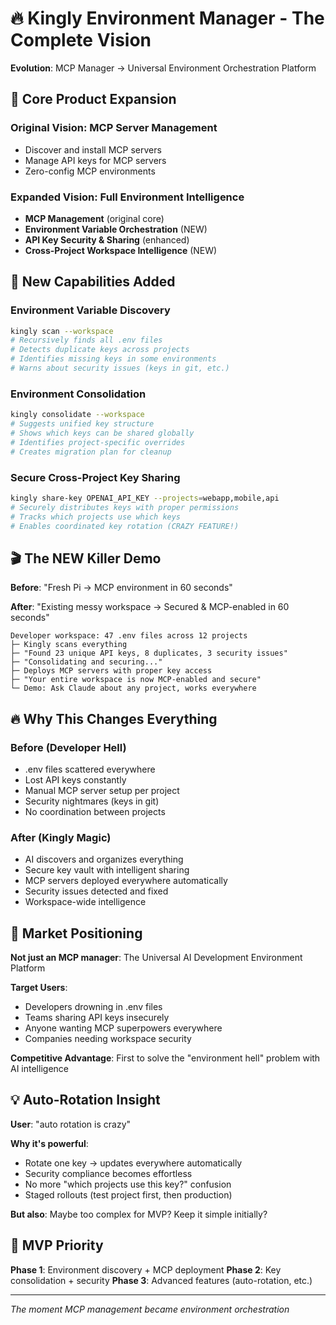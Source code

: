# 🔥 Kingly Environment Manager - The Complete Vision

**Evolution**: MCP Manager → Universal Environment Orchestration Platform

## 🎯 Core Product Expansion

### Original Vision: MCP Server Management
- Discover and install MCP servers
- Manage API keys for MCP servers
- Zero-config MCP environments

### Expanded Vision: Full Environment Intelligence
- **MCP Management** (original core)
- **Environment Variable Orchestration** (NEW)
- **API Key Security & Sharing** (enhanced)
- **Cross-Project Workspace Intelligence** (NEW)

## 🧠 New Capabilities Added

### Environment Variable Discovery
```bash
kingly scan --workspace
# Recursively finds all .env files
# Detects duplicate keys across projects
# Identifies missing keys in some environments  
# Warns about security issues (keys in git, etc.)
```

### Environment Consolidation
```bash
kingly consolidate --workspace
# Suggests unified key structure
# Shows which keys can be shared globally
# Identifies project-specific overrides
# Creates migration plan for cleanup
```

### Secure Cross-Project Key Sharing
```bash
kingly share-key OPENAI_API_KEY --projects=webapp,mobile,api
# Securely distributes keys with proper permissions
# Tracks which projects use which keys
# Enables coordinated key rotation (CRAZY FEATURE!)
```

## 🎬 The NEW Killer Demo

**Before**: "Fresh Pi → MCP environment in 60 seconds"

**After**: "Existing messy workspace → Secured & MCP-enabled in 60 seconds"

```
Developer workspace: 47 .env files across 12 projects
├─ Kingly scans everything
├─ "Found 23 unique API keys, 8 duplicates, 3 security issues"
├─ "Consolidating and securing..."
├─ Deploys MCP servers with proper key access
├─ "Your entire workspace is now MCP-enabled and secure"
└─ Demo: Ask Claude about any project, works everywhere
```

## 🔥 Why This Changes Everything

### Before (Developer Hell)
- .env files scattered everywhere
- Lost API keys constantly
- Manual MCP server setup per project
- Security nightmares (keys in git)
- No coordination between projects

### After (Kingly Magic)
- AI discovers and organizes everything
- Secure key vault with intelligent sharing
- MCP servers deployed everywhere automatically
- Security issues detected and fixed
- Workspace-wide intelligence

## 🚀 Market Positioning

**Not just an MCP manager**: The Universal AI Development Environment Platform

**Target Users**:
- Developers drowning in .env files
- Teams sharing API keys insecurely  
- Anyone wanting MCP superpowers everywhere
- Companies needing workspace security

**Competitive Advantage**: First to solve the "environment hell" problem with AI intelligence

## 💡 Auto-Rotation Insight

**User**: "auto rotation is crazy"

**Why it's powerful**:
- Rotate one key → updates everywhere automatically
- Security compliance becomes effortless
- No more "which projects use this key?" confusion
- Staged rollouts (test project first, then production)

**But also**: Maybe too complex for MVP? Keep it simple initially?

## 🎯 MVP Priority

**Phase 1**: Environment discovery + MCP deployment
**Phase 2**: Key consolidation + security
**Phase 3**: Advanced features (auto-rotation, etc.)

---

*The moment MCP management became environment orchestration*